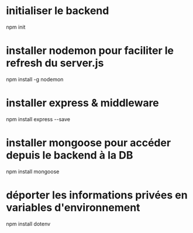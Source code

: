 # initialiser le backend 
npm init

# installer nodemon pour faciliter le refresh du server.js
npm install -g nodemon

# installer express & middleware
npm install express --save


# installer mongoose pour accéder depuis le backend à la DB
<!-- Mongoose facilite les interactions entre Express et MongoDB -->
npm install mongoose

# déporter les informations privées en variables d'environnement
npm install dotenv